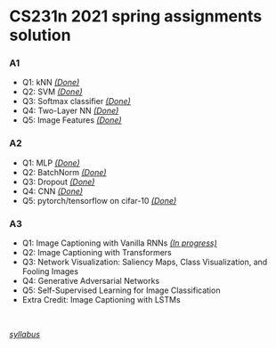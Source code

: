 # CS231n 2021 spring assignments solution

### A1
* Q1: kNN  [_(Done)_](https://github.com/changdaeoh/CS231n/blob/main/assignment1/knn.ipynb)
* Q2: SVM  [_(Done)_](https://github.com/changdaeoh/CS231n/blob/main/assignment1/svm.ipynb)
* Q3: Softmax classifier  [_(Done)_](https://github.com/changdaeoh/CS231n/blob/main/assignment1/softmax.ipynb)
* Q4: Two-Layer NN  [_(Done)_](https://github.com/changdaeoh/CS231n/blob/main/assignment1/two_layer_net.ipynb)
* Q5: Image Features  [_(Done)_](https://github.com/changdaeoh/CS231n/blob/main/assignment1/features.ipynb)

### A2
* Q1: MLP  [_(Done)_](https://github.com/changdaeoh/CS231n/blob/main/assignment2/FullyConnectedNets.ipynb)
* Q2: BatchNorm  [_(Done)_](https://github.com/changdaeoh/CS231n/blob/main/assignment2/BatchNormalization.ipynb)
* Q3: Dropout [_(Done)_](https://github.com/changdaeoh/CS231n/blob/main/assignment2/Dropout.ipynb)
* Q4: CNN [_(Done)_](https://github.com/changdaeoh/CS231n/blob/main/assignment2/ConvolutionalNetworks.ipynb)
* Q5: pytorch/tensorflow on cifar-10 [_(Done)_](https://github.com/changdaeoh/CS231n/blob/main/assignment2/PyTorch.ipynb)

### A3
* Q1: Image Captioning with Vanilla RNNs [_(In progress)_](https://github.com/changdaeoh/CS231n/blob/main/assignment3/RNN_Captioning.ipynb)
* Q2: Image Captioning with Transformers
* Q3: Network Visualization: Saliency Maps, Class Visualization, and Fooling Images
* Q4: Generative Adversarial Networks
* Q5: Self-Supervised Learning for Image Classification
* Extra Credit: Image Captioning with LSTMs

<br/>

[_syllabus_](http://cs231n.stanford.edu/schedule.html)
